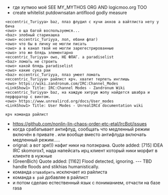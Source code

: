  * где хутмоо моё SEE MY_MYTHOS ORG AND logicmoo.org TOO
 * create whitelist putdownsatan antiflood godly measure

```
<eccentric_Turiyya> baz, плаз флудил с кучи акков а вайтлиста нету у бича
<owo> о ща багой воспользуемся...
<baz> злобный старикашка
<owo> eccentric_Turiyya, лол, ебани флаг)
<owo> что бы в личку не могли писать
<owo> а в канал твой не могли зарегестрированные
<owo> это же блядь элементарно
<eccentric_Turiyya> owo, НЕ ФЛАГ. а paradiselist
<baz> ломать не строить
<owo> какой блядь paradiselist
<owo> какие сука раи
<baz> eccentric_Turiyya, плаз умеет ломать
<eccentric_Turiyya> райлист крч. хватит терпеть инглишь
<owo> https://wiki.zandronum.com/IRC:Channel_Modes
<LinkShow1> Title: IRC:Channel Modes - Zandronum Wiki
<eccentric_Turiyya> baz, на каждую хитрую жопу найдется швабра и перфоратор с винтом.
<owo> https://www.unrealircd.org/docs/User_modes
<LinkShow1> Title: User Modes - UnrealIRCd documentation wiki

крч команда райлист
```

 * https://github.com/nonlin-lin-chaos-order-etc-etal/IrcBot/issues
 * когда срабатывает антифлуд, сообщать что медленный режим включён в привате . или вообще вместо антифлуда включать медленный режим.....
 * <skomorox1> orignal: а вот зря!)) нафиг ники на полэкрана. <GreenBich> Quote added: [715] IDEA IRC skomorox1, 
   нада напейсать ирц клиент который ники морфит в клиенте в нужные
 * (GreenBich) Quote added: [1162] <GreenBich> Flood detected, ignoring. --- TBD handle floods and stikhias humanistically.
 * команда `отшвабрить` исключает из райлиста 
 * команда `в рай` добавляе в райлист
 * и потом сделаю естественный язык с пониманием, отчасти на базе rasa
